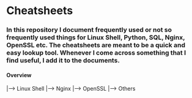 # Cheatsheets
### In this repository I document frequently used or not so frequently used things for Linux Shell, Python, SQL, Nginx, OpenSSL etc.  The cheatsheets are meant to be a quick and easy lookup tool. Whenever I come across something that I find useful, I add it to the documents. 

#### Overview
|--> Linux Shell
|--> Nginx
|--> OpenSSL
|--> Others

